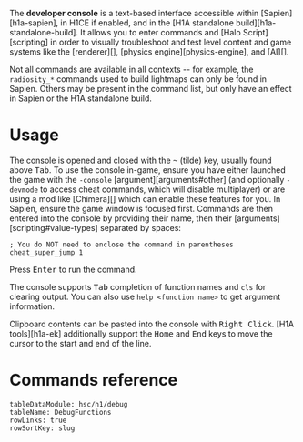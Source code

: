 The **developer console** is a text-based interface accessible within [Sapien][h1a-sapien], in H1CE if enabled, and in the [H1A standalone build][h1a-standalone-build]. It allows you to enter commands and [Halo Script][scripting] in order to visually troubleshoot and test level content and game systems like the [renderer][], [physics engine][physics-engine], and [AI][].

Not all commands are available in all contexts -- for example, the `radiosity_*` commands used to build lightmaps can only be found in Sapien. Others may be present in the command list, but only have an effect in Sapien or the H1A standalone build.

# Usage
The console is opened and closed with the <kbd>~</kbd> (tilde) key, usually found above <kbd>Tab</kbd>. To use the console in-game, ensure you have either launched the game with the `-console` [argument][arguments#other] (and optionally `-devmode` to access cheat commands, which will disable multiplayer) or are using a mod like [Chimera][] which can enable these features for you. In Sapien, ensure the game window is focused first. Commands are then entered into the console by providing their name, then their [arguments][scripting#value-types] separated by spaces:

```console
; You do NOT need to enclose the command in parentheses
cheat_super_jump 1
```

Press <kbd>Enter</kbd> to run the command.

The console supports <kbd>Tab</kbd> completion of function names and `cls` for clearing output. You can also use `help <function name>` to get argument information.

Clipboard contents can be pasted into the console with <kbd>Right Click</kbd>. [H1A tools][h1a-ek] additionally support the <kbd>Home</kbd> and <kbd>End</kbd> keys to move the cursor to the start and end of the line.

# Commands reference

```.table
tableDataModule: hsc/h1/debug
tableName: DebugFunctions
rowLinks: true
rowSortKey: slug
```
